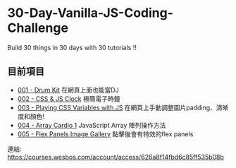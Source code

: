 # 30-Day-Vanilla-JS-Coding-Challenge

Build 30 things in 30 days with 30 tutorials !!

## 目前項目

* [001 - Drum Kit](https://70928manson.github.io/30-Day-Vanilla-JS-Coding-Challenge/001-Drum-Kit/index.html) 在網頁上面也能當DJ
* [002 - CSS & JS Clock](https://70928manson.github.io/30-Day-Vanilla-JS-Coding-Challenge/002-CSS-JS-Clock/index-START.html) 極簡電子時鐘
* [003 - Playing CSS Variables with JS](https://70928manson.github.io/30-Day-Vanilla-JS-Coding-Challenge/003-CSS-Variables/index.html) 在網頁上手動調整圖片padding、清晰度和顏色!
* [004 - Array Cardio 1](https://70928manson.github.io/30-Day-Vanilla-JS-Coding-Challenge/004-Array-Cardio-one/index.html) JavaScript Array 陣列操作方法
* [005 - Flex Panels Image Gallery](https://70928manson.github.io/30-Day-Vanilla-JS-Coding-Challenge/005-Flex-Panel-Gallery/index.html) 點擊後會有特效的flex panels

連結: https://courses.wesbos.com/account/access/626a8f14fbd6c85ff535b08b
